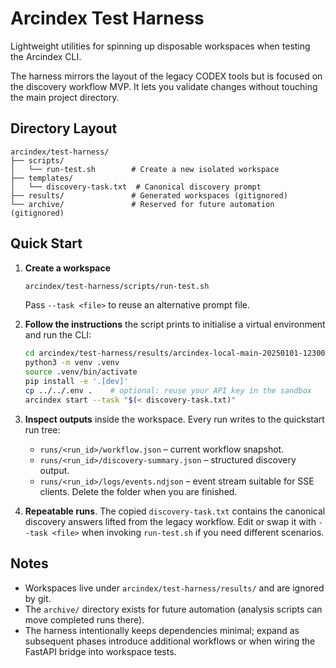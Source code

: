 # Arcindex Test Harness

Lightweight utilities for spinning up disposable workspaces when testing the Arcindex CLI.

The harness mirrors the layout of the legacy CODEX tools but is focused on the discovery
workflow MVP. It lets you validate changes without touching the main project directory.

## Directory Layout

```
arcindex/test-harness/
├── scripts/
│   └── run-test.sh        # Create a new isolated workspace
├── templates/
│   └── discovery-task.txt  # Canonical discovery prompt
├── results/               # Generated workspaces (gitignored)
└── archive/               # Reserved for future automation (gitignored)
```

## Quick Start

1. **Create a workspace**

   ```bash
   arcindex/test-harness/scripts/run-test.sh
   ```

   Pass `--task <file>` to reuse an alternative prompt file.

2. **Follow the instructions** the script prints to initialise a virtual environment and run the CLI:

   ```bash
   cd arcindex/test-harness/results/arcindex-local-main-20250101-123000
   python3 -m venv .venv
   source .venv/bin/activate
   pip install -e '.[dev]'
   cp ../../.env .    # optional: reuse your API key in the sandbox
   arcindex start --task "$(< discovery-task.txt)"
   ```

3. **Inspect outputs** inside the workspace. Every run writes to the quickstart run tree:
   - `runs/<run_id>/workflow.json` – current workflow snapshot.
   - `runs/<run_id>/discovery-summary.json` – structured discovery output.
   - `runs/<run_id>/logs/events.ndjson` – event stream suitable for SSE clients.
   Delete the folder when you are finished.

4. **Repeatable runs**. The copied `discovery-task.txt` contains the canonical discovery answers lifted from the legacy workflow. Edit or swap it with `--task <file>` when invoking `run-test.sh` if you need different scenarios.

## Notes

- Workspaces live under `arcindex/test-harness/results/` and are ignored by git.
- The `archive/` directory exists for future automation (analysis scripts can move completed runs there).
- The harness intentionally keeps dependencies minimal; expand as subsequent phases introduce additional workflows or when wiring the FastAPI bridge into workspace tests.
